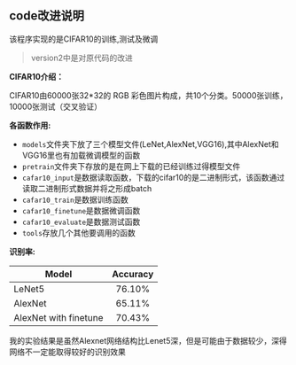 ## code改进说明

该程序实现的是CIFAR10的训练,测试及微调
> version2中是对原代码的改进

**CIFAR10介绍：**

CIFAR10由60000张32*32的 RGB 彩色图片构成，共10个分类。50000张训练，10000张测试（交叉验证）

**各函数作用:**

* ```models```文件夹下放了三个模型文件(LeNet,AlexNet,VGG16),其中AlexNet和VGG16里也有加载微调模型的函数
* ```pretrain```文件夹下存放的是在网上下载的已经训练过得模型文件
* ```cafar10_input```是数据读取函数，下载的cifar10的是二进制形式，该函数通过读取二进制形式数据并将之形成batch
* ```cafar10_train```是数据训练函数
* ```cafar10_finetune```是数据微调函数
* ```cafar10_evaluate```是数据测试函数
* ```tools```存放几个其他要调用的函数

**识别率:**

| Model                 | Accuracy   | 
| -------------         |:----------:| 
| LeNet5                | 76.10%     | 
| AlexNet               | 65.11%     |  
| AlexNet with finetune | 70.43%     |

我的实验结果是虽然Alexnet网络结构比Lenet5深，但是可能由于数据较少，深得网络不一定能取得较好的识别效果
